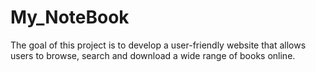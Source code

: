 # My_NoteBook
The goal of this project is to develop a user-friendly website that allows users to browse, search and download a wide range of books online.
